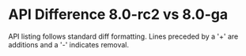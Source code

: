# API Difference 8.0-rc2 vs 8.0-ga

API listing follows standard diff formatting.
Lines preceded by a '+' are additions and a '-' indicates removal.
